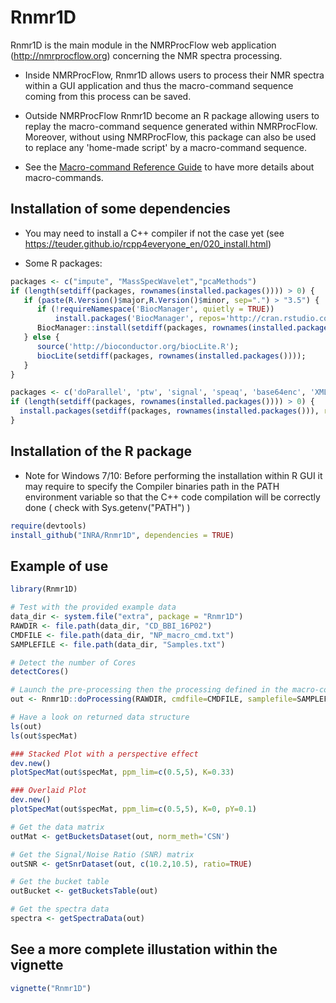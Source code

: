# Rnmr1D

Rnmr1D is the main module in the NMRProcFlow web application (http://nmrprocflow.org) concerning the NMR spectra processing.

* Inside NMRProcFlow, Rnmr1D allows users to process their NMR spectra within a GUI application and thus the macro-command sequence coming from this process can be saved. 

* Outside NMRProcFlow Rnmr1D become an R package allowing users to replay  the macro-command sequence generated within NMRProcFlow. Moreover, without using NMRProcFlow, this package can also be used to replace any 'home-made script'  by a macro-command sequence.

* See the [Macro-command Reference Guide](https://nmrprocflow.org/themes/pdf/Macrocommand.pdf) to have more details about macro-commands.

## Installation of some dependencies

* You may need to install a C++ compiler if not the case yet (see https://teuder.github.io/rcpp4everyone_en/020_install.html)

* Some R packages:

```R
packages <- c("impute", "MassSpecWavelet","pcaMethods")
if (length(setdiff(packages, rownames(installed.packages()))) > 0) {
   if (paste(R.Version()$major,R.Version()$minor, sep=".") > "3.5") {
      if (!requireNamespace('BiocManager', quietly = TRUE))
          install.packages('BiocManager', repos='http://cran.rstudio.com/');
      BiocManager::install(setdiff(packages, rownames(installed.packages())), version = '3.8');
   } else {
      source('http://bioconductor.org/biocLite.R');
      biocLite(setdiff(packages, rownames(installed.packages())));
   }
}

packages <- c('doParallel', 'ptw', 'signal', 'speaq', 'base64enc', 'XML', 'igraph', 'ggplot2', 'plotly', 'plyr')
if (length(setdiff(packages, rownames(installed.packages()))) > 0) {
  install.packages(setdiff(packages, rownames(installed.packages())), repos='http://cran.rstudio.com')
}
```

## Installation of the R package 

* Note for Windows 7/10: Before performing the installation within R GUI it may require to specify the Compiler binaries path in the PATH environment variable so that the C++ code compilation will be correctly done ( check with Sys.getenv("PATH") )

```R
require(devtools)
install_github("INRA/Rnmr1D", dependencies = TRUE)
```

## Example of use


```R
library(Rnmr1D)

# Test with the provided example data
data_dir <- system.file("extra", package = "Rnmr1D")
RAWDIR <- file.path(data_dir, "CD_BBI_16P02")
CMDFILE <- file.path(data_dir, "NP_macro_cmd.txt")
SAMPLEFILE <- file.path(data_dir, "Samples.txt")

# Detect the number of Cores
detectCores()

# Launch the pre-processing then the processing defined in the macro-command file
out <- Rnmr1D::doProcessing(RAWDIR, cmdfile=CMDFILE, samplefile=SAMPLEFILE, ncpu=detectCores())

# Have a look on returned data structure
ls(out)
ls(out$specMat)

### Stacked Plot with a perspective effect
dev.new()
plotSpecMat(out$specMat, ppm_lim=c(0.5,5), K=0.33)

### Overlaid Plot
dev.new()
plotSpecMat(out$specMat, ppm_lim=c(0.5,5), K=0, pY=0.1)

# Get the data matrix 
outMat <- getBucketsDataset(out, norm_meth='CSN')

# Get the Signal/Noise Ratio (SNR) matrix 
outSNR <- getSnrDataset(out, c(10.2,10.5), ratio=TRUE)

# Get the bucket table
outBucket <- getBucketsTable(out)

# Get the spectra data
spectra <- getSpectraData(out)
```

## See a more complete illustation within the vignette
```R
vignette("Rnmr1D")
```

